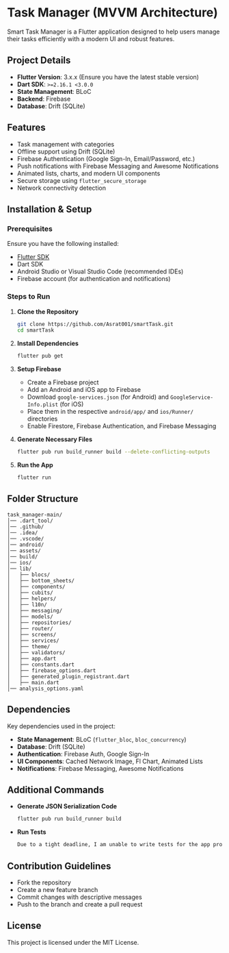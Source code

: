 # Task Manager (MVVM Architecture)

Smart Task Manager is a Flutter application designed to help users manage their tasks efficiently with a modern UI and robust features.


## Project Details

- **Flutter Version**: 3.x.x (Ensure you have the latest stable version)
- **Dart SDK**: `>=2.16.1 <3.0.0`
- **State Management**: BLoC
- **Backend**: Firebase
- **Database**: Drift (SQLite)

## Features

- Task management with categories
- Offline support using Drift (SQLite)
- Firebase Authentication (Google Sign-In, Email/Password, etc.)
- Push notifications with Firebase Messaging and Awesome Notifications
- Animated lists, charts, and modern UI components
- Secure storage using `flutter_secure_storage`
- Network connectivity detection

## Installation & Setup

### Prerequisites
Ensure you have the following installed:
- [Flutter SDK](https://flutter.dev/docs/get-started/install)
- Dart SDK
- Android Studio or Visual Studio Code (recommended IDEs)
- Firebase account (for authentication and notifications)

### Steps to Run

1. **Clone the Repository**
   ```sh
   git clone https://github.com/Asrat001/smartTask.git
   cd smartTask
   ```

2. **Install Dependencies**
   ```sh
   flutter pub get
   ```

3. **Setup Firebase**
    - Create a Firebase project
    - Add an Android and iOS app to Firebase
    - Download `google-services.json` (for Android) and `GoogleService-Info.plist` (for iOS)
    - Place them in the respective `android/app/` and `ios/Runner/` directories
    - Enable Firestore, Firebase Authentication, and Firebase Messaging

4. **Generate Necessary Files**
   ```sh
   flutter pub run build_runner build --delete-conflicting-outputs
   ```

5. **Run the App**
   ```sh
   flutter run
   ```

## Folder Structure

```plaintext
task_manager-main/
│── .dart_tool/
│── .github/
│── .idea/
│── .vscode/
│── android/
│── assets/
│── build/
│── ios/
│── lib/
│   ├── blocs/
│   ├── bottom_sheets/
│   ├── components/
│   ├── cubits/
│   ├── helpers/
│   ├── l10n/
│   ├── messaging/
│   ├── models/
│   ├── repositories/
│   ├── router/
│   ├── screens/
│   ├── services/
│   ├── theme/
│   ├── validators/
│   ├── app.dart
│   ├── constants.dart
│   ├── firebase_options.dart
│   ├── generated_plugin_registrant.dart
│   ├── main.dart
│── analysis_options.yaml

```

## Dependencies

Key dependencies used in the project:
- **State Management**: BLoC (`flutter_bloc`, `bloc_concurrency`)
- **Database**: Drift (SQLite)
- **Authentication**: Firebase Auth, Google Sign-In
- **UI Components**: Cached Network Image, Fl Chart, Animated Lists
- **Notifications**: Firebase Messaging, Awesome Notifications

## Additional Commands

- **Generate JSON Serialization Code**
  ```sh
  flutter pub run build_runner build
  ```

- **Run Tests**
  ```sh
  Due to a tight deadline, I am unable to write tests for the app properly
  ```






## Contribution Guidelines

- Fork the repository
- Create a new feature branch
- Commit changes with descriptive messages
- Push to the branch and create a pull request

## License

This project is licensed under the MIT License.




